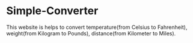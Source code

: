 # Simple-Converter
This website is helps to convert temperature(from Celsius to Fahrenheit), weight(from Kilogram to Pounds), distance(from Kilometer to Miles).
